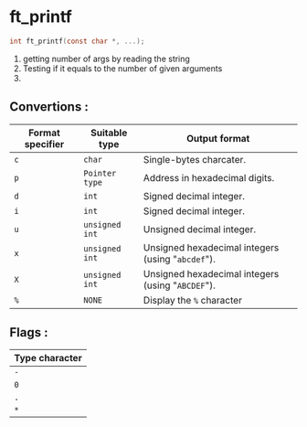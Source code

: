 # ft_printf

```C
int ft_printf(const char *, ...);
```

1) getting number of args by reading the string
2) Testing if it equals to the number of given arguments
3) 



## Convertions :

| Format specifier | Suitable type | Output format |
| --- | --- | --- |
| `c` | `char` | Single-bytes charcater. | 
| `p` | `Pointer type` | Address in hexadecimal digits. |
| `d` | `int` | Signed decimal integer. |
| `i` | `int` | Signed decimal integer. | 
| `u` | `unsigned int` | Unsigned decimal integer. |
| `x` | `unsigned int` | Unsigned hexadecimal integers (using "`abcdef`"). |
| `X` | `unsigned int` | Unsigned hexadecimal integers (using "`ABCDEF`"). |
| `%` | `NONE` | Display the `%` character |

## Flags :
| Type character |
| --- |
| `-` |
| `0` |
| `.` |
| `*` |
